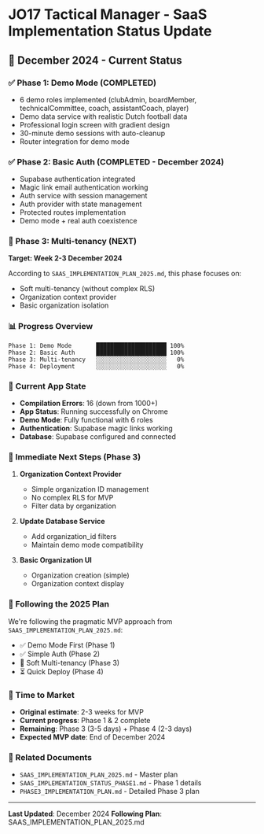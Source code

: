 # JO17 Tactical Manager - SaaS Implementation Status Update

## 📅 December 2024 - Current Status

### ✅ Phase 1: Demo Mode (COMPLETED)
- 6 demo roles implemented (clubAdmin, boardMember, technicalCommittee, coach, assistantCoach, player)
- Demo data service with realistic Dutch football data
- Professional login screen with gradient design
- 30-minute demo sessions with auto-cleanup
- Router integration for demo mode

### ✅ Phase 2: Basic Auth (COMPLETED - December 2024)
- Supabase authentication integrated
- Magic link email authentication working
- Auth service with session management
- Auth provider with state management
- Protected routes implementation
- Demo mode + real auth coexistence

### 🚧 Phase 3: Multi-tenancy (NEXT)
**Target: Week 2-3 December 2024**

According to `SAAS_IMPLEMENTATION_PLAN_2025.md`, this phase focuses on:
- Soft multi-tenancy (without complex RLS)
- Organization context provider
- Basic organization isolation

### 📊 Progress Overview

```
Phase 1: Demo Mode       ████████████████████ 100%
Phase 2: Basic Auth      ████████████████████ 100%
Phase 3: Multi-tenancy   ░░░░░░░░░░░░░░░░░░░░   0%
Phase 4: Deployment      ░░░░░░░░░░░░░░░░░░░░   0%
```

### 🔧 Current App State

- **Compilation Errors**: 16 (down from 1000+)
- **App Status**: Running successfully on Chrome
- **Demo Mode**: Fully functional with 6 roles
- **Authentication**: Supabase magic links working
- **Database**: Supabase configured and connected

### 🎯 Immediate Next Steps (Phase 3)

1. **Organization Context Provider**
   - Simple organization ID management
   - No complex RLS for MVP
   - Filter data by organization

2. **Update Database Service**
   - Add organization_id filters
   - Maintain demo mode compatibility

3. **Basic Organization UI**
   - Organization creation (simple)
   - Organization context display

### 📝 Following the 2025 Plan

We're following the pragmatic MVP approach from `SAAS_IMPLEMENTATION_PLAN_2025.md`:
- ✅ Demo Mode First (Phase 1)
- ✅ Simple Auth (Phase 2)
- 🚧 Soft Multi-tenancy (Phase 3)
- ⏳ Quick Deploy (Phase 4)

### 🚀 Time to Market

- **Original estimate**: 2-3 weeks for MVP
- **Current progress**: Phase 1 & 2 complete
- **Remaining**: Phase 3 (3-5 days) + Phase 4 (2-3 days)
- **Expected MVP date**: End of December 2024

### 🔗 Related Documents

- `SAAS_IMPLEMENTATION_PLAN_2025.md` - Master plan
- `SAAS_IMPLEMENTATION_STATUS_PHASE1.md` - Phase 1 details
- `PHASE3_IMPLEMENTATION_PLAN.md` - Detailed Phase 3 plan

---

**Last Updated**: December 2024
**Following Plan**: SAAS_IMPLEMENTATION_PLAN_2025.md
